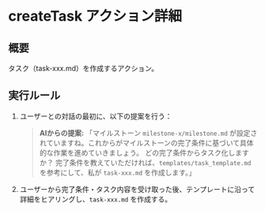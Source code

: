 # createTask アクション詳細

## 概要
タスク（task-xxx.md）を作成するアクション。

## 実行ルール
1. ユーザーとの対話の最初に、以下の提案を行う：
    > **AIからの提案:**
    > 「マイルストーン `milestone-x/milestone.md` が設定されていますね。これからがマイルストーンの完了条件に基づいて具体的な作業を進めていきましょう。
    > どの完了条件からタスク化しますか？
    > 完了条件を教えていただければ、`templates/task_template.md` を参考にして、私が `task-xxx.md` を作成します。」
2. ユーザーから完了条件・タスク内容を受け取った後、テンプレートに沿って詳細をヒアリングし、`task-xxx.md` を作成する。
